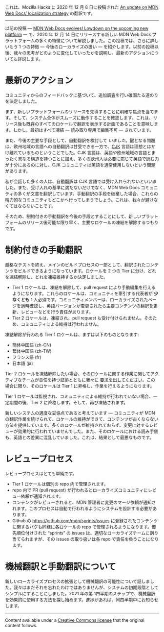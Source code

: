 これは、Mozilla Hacks に 2020 年 12 月 8 日に投稿された [An update on MDN Web Docs’ localization strategy](https://hacks.mozilla.org/2020/12/an-update-on-mdn-web-docs-localization-strategy/) の翻訳です。

---

以前の投稿 — [MDN Web Docs evolves! Lowdown on the upcoming new platform](https://hacks.mozilla.org/2020/10/mdn-web-docs-evolves-lowdown-on-the-upcoming-new-platform/) — で、2020 年 12 月 14 日にリリースする新しい MDN Web Docs プラットフォームの多くの特徴について解説しました。この投稿では、さらに詳しいもう 1 つの特徴 — 今後のローカライズの扱い — を紹介します。以前の投稿以後、我々の思考がどのように変化していったかを説明し、最新のアクションについても詳説します。

# 最新のアクション
コミュニティからのフィードバックに基づいて、追加調査を行い確固たる道のりを決定しました。

まず、新しいプラットフォームのリリースを先導することに明確な焦点を当てます。そして、システム全体がスムーズに動作することを確認します。これは、リリース後も既存のすべてのロケールで翻訳を表示する計画であることを意味します。しかし、最初はすべて凍結 — 読み取り専用で編集不可 — されています。

また、今後の主要な手段として、自動翻訳を検討して _いました_。鍵となる問題は、欧州地域の言語への自動翻訳は甘受できる一方で、[CJK](https://en.wikipedia.org/wiki/CJK_characters) 言語は理想とはかけ離れているものということでした。CJK 言語は、英語や欧州地域の言語とまったく異なる構造を持つことに加え、多くの欧州人は必要に応じて英語で読む力が十分にあるのに対し、CJK コミュニティは英語を通常使用しないという問題があります。

私が会話した多くの人は、自動翻訳は CJK 言語では受け入れられないといいました。また、受け入れの基準に満たないだけでなく、MDN Web Docs コミュニティの多くが文書を翻訳しています。手動翻訳の手段を破棄した場合、これらの精力的なコミュニティもどこかへ行ってしまうでしょう。これは、我々が避けなくてはならないことです。

そのため、制約付きの手動翻訳を今後の手段とすることにして、新しいプラットフォームのリリース後可能な限り早く、主要なロケールの凍結を解除するつもりです。

# 制約付きの手動翻訳
厳格なテストを終え、メインのビルドプロセスの一部として、翻訳されたコンテンツをビルドできるようになっています。ロケールを 2 つの Tier に分け、どれを凍結解除し、どれを凍結維持するか決定しました。

- Tier 1 ロケールは、凍結を解除して、pull request により手動編集を行えるようになります。これらのロケールは、コミュニティを牽引する代表者が **少なくとも** 1 人必須です。コミュニティメンバーは、ローカライズされたページを適時確認し、英語バージョンが変更されたら主要コンテンツの翻訳を更新、レビューなどを行う責任があります。
- Tier 2 ロケールは、凍結され、pull request も受け付けられません。そのため、コミュニティによる維持は行われません。

凍結解除が行われる Tier 1 ロケールは、まずは以下のものとなります:

- 簡体中国語 (zh-CN)
- 繁体中国語 (zh-TW)
- フランス語 (fr)
- 日本語 (ja)

Tier 2 ロケールを凍結解除したい場合、そのロケールに関する作業に関してアクティブなチームが責任を持つ証拠とともに我々に [要求を出してください](https://developer.mozilla.org/en-US/docs/MDN/Contribute/Getting_started#Step_4_Ask_for_help)。この場合に限り、そのロケールは Tier 1 に昇格し、作業を行えるようになります。

Tier 1 ロケールは監視され、コミュニティによる維持が行われていない場合、一定期間の後、Tier 2 に降格します。そして、再び凍結されます。

新しいシステムの適度な妥協点であると考えています — コミュニティが MDN の翻訳作業を続けられて、ロケールの維持ができて、コンテンツが古くならない方法を提供しています。多くのロケールが維持されておらず、変更に対するレビューが効果的に行われていませんでした。また、そのロケールにおける読み手側も、英語との差異に混乱していました。これは、結果として最悪なものです。

# レビュープロセス
レビュープロセスはとても単純です。

- Tier 1 ロケールは個別の repo 内で管理されます。
- repo 内で PR (pull request) が行われるとローカライズコミュニティにレビュー依頼が通知されます。
- コンテンツがレビューされると、MDN 管理者に変更のマージ依頼が通知されます。このプロセスは自動で行われるようにシステムを設計する必要があります。
- Github の https://github.com/mdn/sprints/issues に登録されたコンテンツに関するバグも同様に各ロケールの repo で管理されるようになります。優先順位付けされた “sprints” の issues は、適切なローカライズチームに割り当てられますが、その issues の取り扱いは各 repo で責任を負うことになります。

# 機械翻訳と手動翻訳について
新しいローカライズプロセスの拡張として機械翻訳の可能性について話しました。我々はまだそれを忘れたわけではありませんが、システムの初期段階としてシンプルにすることにしました。2021 年の第 1四半期のステップで、機械翻訳を効果的に使用する方法を探し始めます。進捗があれば、同四半期中にお知らせします。

---
Content available under a [Creative Commons license](https://creativecommons.org/licenses/by-sa/3.0/deed.ja) that the original content follows.
